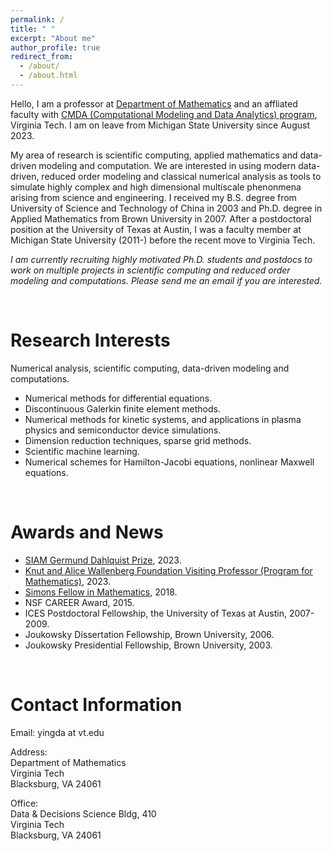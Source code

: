 ```yaml
---
permalink: /
title: " " 
excerpt: "About me"
author_profile: true
redirect_from: 
  - /about/
  - /about.html
---
```




Hello, I am a professor at [Department of Mathematics](https://math.vt.edu/) and an affliated faculty with [CMDA (Computational Modeling and Data Analytics) program](https://data.science.vt.edu/programs/cmda.html), Virginia Tech. I am on leave from  Michigan State University since August 2023. 

My area of research is scientific computing, applied mathematics and data-driven modeling and computation. We are interested in using modern data-driven, reduced order modeling and classical numerical analysis as tools to simulate highly complex and high dimensional multiscale phenonmena arising from science and engineering. I received my B.S. degree from University of Science and Technology of China in 2003 and Ph.D. degree in Applied Mathematics from Brown University in 2007. After a postdoctoral position at the University of Texas at Austin, I was a faculty member at Michigan State University (2011-) before the recent move to Virginia Tech. 

*I am currently recruiting highly motivated Ph.D. students and postdocs to work on multiple projects in scientific computing and reduced order modeling and computations. Please send me an email if you are interested.*

<p>&nbsp;</p>

Research Interests
======
Numerical analysis, scientific computing, data-driven modeling and computations.
* Numerical methods for differential equations.
* Discontinuous Galerkin finite element methods.
* Numerical methods for kinetic systems, and applications in plasma physics and semiconductor device simulations.
* Dimension reduction techniques, sparse grid methods.
* Scientific machine learning.
* Numerical schemes for Hamilton-Jacobi equations, nonlinear Maxwell equations.

<p>&nbsp;</p>

# Awards and News
* [SIAM Germund Dahlquist Prize](https://www.siam.org/prizes-recognition/major-prizes-lectures/detail/germund-dahlquist-prize), 2023.
* [Knut and Alice Wallenberg Foundation Visiting Professor (Program for Mathematics)](https://kaw.wallenberg.org/en/yingda-cheng), 2023. 
* [Simons Fellow in Mathematics](https://www.simonsfoundation.org/grant/simons-fellows-in-mathematics/?tab=awardees), 2018.
* NSF CAREER Award, 2015.
* ICES Postdoctoral Fellowship, the University of Texas at Austin, 2007-2009.
* Joukowsky Dissertation Fellowship, Brown University, 2006.
* Joukowsky Presidential Fellowship, Brown University, 2003.


<p>&nbsp;</p>


# Contact Information

Email: yingda at vt.edu

Address:\
Department of Mathematics\
Virginia Tech\
Blacksburg, VA 24061

Office:\
Data & Decisions Science Bldg, 410\
Virginia Tech\
Blacksburg, VA 24061


